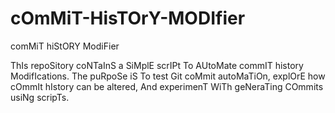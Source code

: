 # cOmMiT-HisTOrY-MODIfier
comMiT hiStORY ModiFier

ThIs repoSitory coNTaInS a SiMplE scrIPt To AUtoMate commIT history ModifIcations. The puRpoSe iS To test Git coMmit autoMaTiOn, explOrE how cOmmIt hIstory can be altered, And experimenT WiTh geNeraTing COmmits usiNg scripTs.
